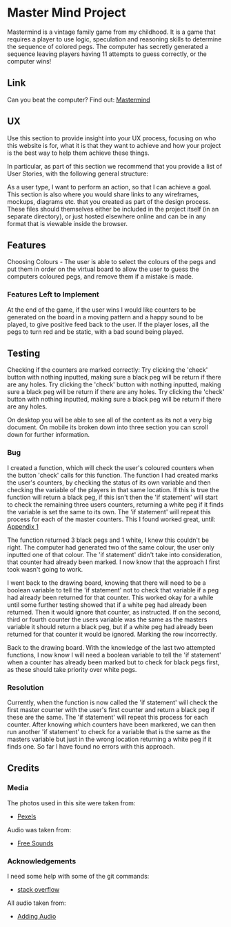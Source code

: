 # Master Mind Project

Mastermind is a vintage family game from my childhood. It is a game that requires a player to use logic, speculation and reasoning skills to determine the sequence of colored pegs. The computer has secretly generated a sequence leaving players having 11 attempts to guess correctly, or the computer wins!

## Link

Can you beat the computer? Find out: [Mastermind](https://fordalex.github.io/master-mind-project/)

## UX
Use this section to provide insight into your UX process, focusing on who this website is for, what it is that they want to achieve and how your project is the best way to help them achieve these things.

In particular, as part of this section we recommend that you provide a list of User Stories, with the following general structure:

As a user type, I want to perform an action, so that I can achieve a goal.
This section is also where you would share links to any wireframes, mockups, diagrams etc. that you created as part of the design process. These files should themselves either be included in the project itself (in an separate directory), or just hosted elsewhere online and can be in any format that is viewable inside the browser.

## Features

Choosing Colours - The user is able to select the colours of the pegs and put them in order on the virtual board to allow the user to guess the computers coloured pegs, and remove them if a mistake is made.

### Features Left to Implement

At the end of the game, if the user wins I would like counters to be generated on the board in a moving pattern and a happy sound to be played, to give positive feed back to the user. If the player loses, all the pegs to turn red and be static, with a bad sound being played.

## Testing

Checking if the counters are marked correctly:
Try clicking the 'check' button with nothing inputted, making sure a black peg will be return if there are any holes.
Try clicking the 'check' button with nothing inputted, making sure a black peg will be return if there are any holes.
Try clicking the 'check' button with nothing inputted, making sure a black peg will be return if there are any holes.

On desktop you will be able to see all of the content as its not a very big document. On mobile its broken down into three section you can scroll down for further information.

### Bug

I created a function, which will check the user's coloured counters when the button 'check' calls for this function. The function I had created marks the user's counters, by checking the status of its own variable and then checking the variable of the players in that same location. If this is true the function will return a black peg, if this isn't then the 'if statement' will start to check the remaining three users counters, returning a white peg if it finds the variable is set the same to its own. The 'if statement' will repeat this process for each of the master counters. This I found worked great, until:
[Appendix 1](https://github.com/Fordalex/master-mind-project/blob/master/testing/automatic-marking-problem.png)

The function returned 3 black pegs and 1 white, I knew this couldn't be right. The computer had generated two of the same colour, the user only inputted one of that colour. The 'if statement' didn't take into consideration, that counter had already been marked. I now know that the approach I first took wasn't going to work.

I went back to the drawing board, knowing that there will need to be a boolean variable to tell the 'if statement' not to check that variable if a peg had already been returned for that counter. This worked okay for a while until some further testing showed that if a white peg had already been returned. Then it would ignore that counter, as instructed. If on the second, third or fourth counter the users variable was the same as the masters variable it should return a black peg, but if a white peg had already been returned for that counter it would be ignored. Marking the row incorrectly.

Back to the drawing board. With the knowledge of the last two attempted functions, I now know I will need a boolean variable to tell the 'if statement' when a counter has already been marked but to check for black pegs first, as these should take priority over white pegs.

### Resolution

Currently, when the function is now called the 'if statement' will check the first master counter with the user's first counter and return a black peg if these are the same. The 'if statement' will repeat this process for each counter. After knowing which counters have been markered, we can then run another 'if statement' to check for a variable that is the same as the masters variable but just in the wrong location returning a white peg if it finds one. So far I have found no errors with this approach.

## Credits

### Media

The photos used in this site were taken from:

* [Pexels](https://www.pexels.com/)

Audio was taken from:

* [Free Sounds](https://freesound.org/)


### Acknowledgements

I need some help with some of the git commands:

* [stack overflow](https://stackoverflow.com/questions/10510462/force-git-push-to-overwrite-remote-files)

All audio taken from:

* [Adding Audio](https://www.youtube.com/watch?v=p4OHVJxd2FI)


